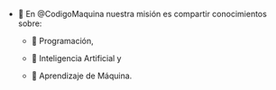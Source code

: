 - 👋 En @CodigoMaquina nuestra misión es compartir conocimientos sobre:
    
    - 👀 Programación, 
    
    - 👀 Inteligencia Artificial y
        
    - 👀 Aprendizaje de Máquina.
